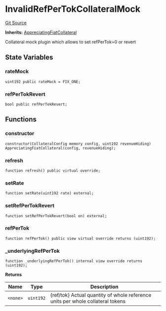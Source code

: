 # InvalidRefPerTokCollateralMock
[Git Source](https://github.com/larrythecucumber321/protocol/blob/77d337b8595ba96d069ded321419b36a61984170/contracts/plugins/mocks/InvalidRefPerTokCollateral.sol)

**Inherits:**
[AppreciatingFiatCollateral](/contracts/plugins/assets/AppreciatingFiatCollateral.sol/abstract.AppreciatingFiatCollateral.md)

Collateral mock plugin which allows to set refPerTok=0 or revert


## State Variables
### rateMock

```solidity
uint192 public rateMock = FIX_ONE;
```


### refPerTokRevert

```solidity
bool public refPerTokRevert;
```


## Functions
### constructor


```solidity
constructor(CollateralConfig memory config, uint192 revenueHiding) AppreciatingFiatCollateral(config, revenueHiding);
```

### refresh


```solidity
function refresh() public virtual override;
```

### setRate


```solidity
function setRate(uint192 rate) external;
```

### setRefPerTokRevert


```solidity
function setRefPerTokRevert(bool on) external;
```

### refPerTok


```solidity
function refPerTok() public view virtual override returns (uint192);
```

### _underlyingRefPerTok


```solidity
function _underlyingRefPerTok() internal view override returns (uint192);
```
**Returns**

|Name|Type|Description|
|----|----|-----------|
|`<none>`|`uint192`|{ref/tok} Actual quantity of whole reference units per whole collateral tokens|



